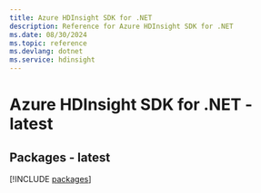 ```yaml
---
title: Azure HDInsight SDK for .NET
description: Reference for Azure HDInsight SDK for .NET
ms.date: 08/30/2024
ms.topic: reference
ms.devlang: dotnet
ms.service: hdinsight
---
```

# Azure HDInsight SDK for .NET - latest
## Packages - latest
[!INCLUDE [packages](hdinsight-index.md)]
